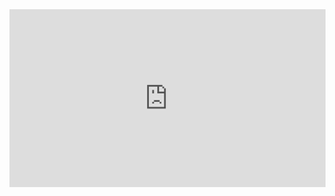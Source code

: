 <iframe width="560" height="315" src="https://www.youtube.com/embed/WvmDURmIV4U" title="YouTube video player" frameborder="0" allow="accelerometer; autoplay; clipboard-write; encrypted-media; gyroscope; picture-in-picture; web-share" allowfullscreen></iframe>
